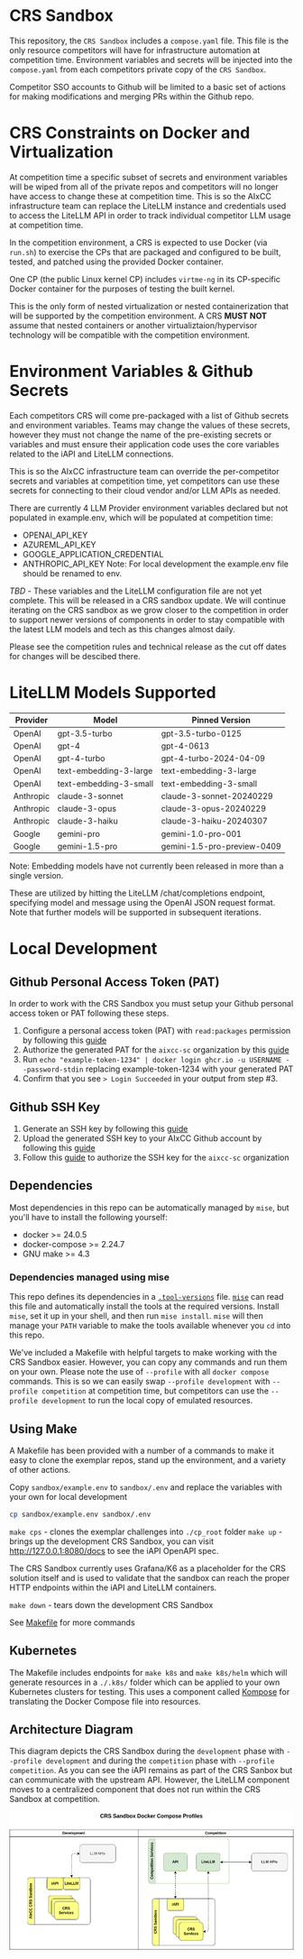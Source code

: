 # CRS Sandbox

This repository, the `CRS Sandbox` includes a `compose.yaml` file.
This file is the only resource competitors will have for infrastructure automation at competition time.
Environment variables and secrets will be injected into the `compose.yaml` from each competitors private copy of the `CRS Sandbox`.

Competitor SSO accounts to Github will be limited to a basic set of actions for making modifications and merging PRs within the Github repo.

# CRS Constraints on Docker and Virtualization
At competition time a specific subset of secrets and environment variables will be wiped from all of the private repos and competitors will no longer have access to change these at competition time. This is so the AIxCC infrastructure team can replace the LiteLLM instance and credentials used to access the LiteLLM API in order to track individual competitor LLM usage at competition time.

In the competition environment, a CRS is expected to use Docker (via `run.sh`)
to exercise the CPs that are packaged and configured to be built, tested, and
patched using the provided Docker container.

One CP (the public Linux kernel CP) includes `virtme-ng` in its CP-specific
Docker container for the purposes of testing the built kernel. 

This is the only form of nested virtualization or nested containerization that
will be supported by the competition environment. A CRS **MUST NOT** assume that 
nested containers or another virtualiztaion/hypervisor technology will be
compatible with the competition environment.

# Environment Variables & Github Secrets

Each competitors CRS will come pre-packaged with a list of Github secrets and environment variables. Teams may change the values of these secrets, however they must not change the name of the pre-existing secrets or variables and must ensure their application code uses the core variables related to the iAPI and LiteLLM connections.

This is so the AIxCC infrastructure team can override the per-competitor secrets and variables at competition time, yet competitors can use these secrets for connecting to their cloud vendor and/or LLM APIs as needed.

There are currently 4 LLM Provider environment variables declared but not populated in example.env, which will be populated at competition time:
- OPENAI\_API\_KEY
- AZUREML\_API\_KEY
- GOOGLE_APPLICATION_CREDENTIAL
- ANTHROPIC\_API\_KEY
Note: For local development the example.env file should be renamed to env.

*TBD* - These variables and the LiteLLM configuration file are not yet complete. This will be released in a CRS sandbox update. We will continue iterating on the CRS sandbox as we grow closer to the competition in order to support newer versions of components in order to stay compatible with the latest LLM models and tech as this changes almost daily.

Please see the competition rules and technical release as the cut off dates for changes will be descibed there.

# LiteLLM Models Supported

| Provider  | Model                  | Pinned Version              |
| --------- | ---------------------- | --------------------------- |
| OpenAI    | gpt-3.5-turbo          | gpt-3.5-turbo-0125          |
| OpenAI    | gpt-4                  | gpt-4-0613                  |
| OpenAI    | gpt-4-turbo            | gpt-4-turbo-2024-04-09      |
| OpenAI    | text-embedding-3-large | text-embedding-3-large      |
| OpenAI    | text-embedding-3-small | text-embedding-3-small      |
| Anthropic | claude-3-sonnet        | claude-3-sonnet-20240229    |
| Anthropic | claude-3-opus          | claude-3-opus-20240229      |
| Anthropic | claude-3-haiku         | claude-3-haiku-20240307     |
| Google    | gemini-pro             | gemini-1.0-pro-001          |
| Google    | gemini-1.5-pro         | gemini-1.5-pro-preview-0409 |
Note: Embedding models have not currently been released in more than a single version.

These are utilized by hitting the LiteLLM /chat/completions endpoint, specifying model and message using the OpenAI JSON request format.
Note that further models will be supported in subsequent iterations.

# Local Development

## Github Personal Access Token (PAT)
In order to work with the CRS Sandbox you must setup your Github personal access token or PAT following these steps.
1. Configure a personal access token (PAT) with `read:packages` permission by following this [guide](https://docs.github.com/en/packages/working-with-a-github-packages-registry/working-with-the-container-registry#authenticating-with-a-personal-access-token-classic)
2. Authorize the generated PAT for the `aixcc-sc` organization by this [guide](https://docs.github.com/en/enterprise-cloud@latest/authentication/authenticating-with-saml-single-sign-on/authorizing-a-personal-access-token-for-use-with-saml-single-sign-on)
3. Run `echo "example-token-1234" | docker login ghcr.io -u USERNAME --password-stdin` replacing example-token-1234 with your generated PAT
4. Confirm that you see `> Login Succeeded` in your output from step #3.

## Github SSH Key
1. Generate an SSH key by following this [guide](https://docs.github.com/en/enterprise-cloud@latest/authentication/connecting-to-github-with-ssh/generating-a-new-ssh-key-and-adding-it-to-the-ssh-agent)
2. Upload the generated SSH key to your AIxCC Github account by following this [guide](https://docs.github.com/en/enterprise-cloud@latest/authentication/connecting-to-github-with-ssh/adding-a-new-ssh-key-to-your-github-account)
3. Follow this [guide](https://docs.github.com/en/enterprise-cloud@latest/authentication/authenticating-with-saml-single-sign-on/authorizing-an-ssh-key-for-use-with-saml-single-sign-on) to authorize the SSH key for the `aixcc-sc` organization

## Dependencies
Most dependencies in this repo can be automatically managed by `mise`, but you'll have to install the following yourself:

- docker >= 24.0.5
- docker-compose >= 2.24.7
- GNU make >= 4.3

### Dependencies managed using mise
This repo defines its dependencies in a [`.tool-versions`](./.tool-versions) file.  [`mise`](https://mise.jdx.dev/getting-started.html#quickstart) can read this file and automatically install the tools at the required versions.  Install `mise`, set it up in your shell, and then run `mise install`.  `mise` will then manage your `PATH` variable to make the tools available whenever you `cd` into this repo.

We've included a Makefile with helpful targets to make working with the CRS Sandbox easier. However, you can copy any commands and run them on your own. Please note the use of `--profile` with all `docker compose` commands. This is so we can easily swap `--profile development` with `--profile competition` at competition time, but competitors can use the `--profile development` to run the local copy of emulated resources.

## Using Make
A Makefile has been provided with a number of a commands to make it easy to clone the exemplar repos, stand up the environment, and a variety of other actions.

Copy `sandbox/example.env` to `sandbox/.env` and replace the variables with your own for local development

```bash
cp sandbox/example.env sandbox/.env
```

`make cps` - clones the exemplar challenges into `./cp_root` folder
`make up` - brings up the development CRS Sandbox, you can visit http://127.0.0.1:8080/docs to see the iAPI OpenAPI spec.

The CRS Sandbox currently uses Grafana/K6 as a placeholder for the CRS solution itself and is used to validate that the sandbox can reach the proper HTTP endpoints within the iAPI and LiteLLM containers.

`make down` - tears down the development CRS Sandbox

See [Makefile](./Makefile) for more commands

## Kubernetes
The Makefile includes endpoints for `make k8s` and `make k8s/helm` which will generate resources in a `./.k8s/` folder which can be applied to your own Kubernetes clusters for testing. This uses a component called [Kompose](https://kompose.io/conversion/) for translating the Docker Compose file into resources.


## Architecture Diagram

This diagram depicts the CRS Sandbox during the `development` phase with `--profile development` and during the `competition` phase with `--profile competition`.
As you can see the iAPI remains as part of the CRS Sanbox but can communicate with the upstream API. However, the LiteLLM component moves to a centralized component that does not run within the CRS Sandbox at competition.

![arch diagram](./architecture.png)
